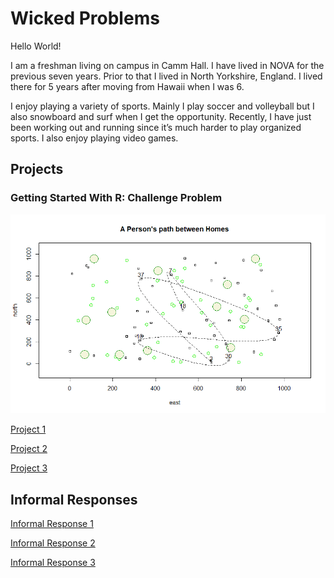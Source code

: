 # Wicked Problems

Hello World! 

I am a freshman living on campus in Camm Hall. I have lived in NOVA for the previous seven years. Prior to that I lived in North Yorkshire, England. I lived there for 5 years after moving from Hawaii when I was 6. 

I enjoy playing a variety of sports. Mainly I play soccer and volleyball but I also snowboard and surf when I get the opportunity. Recently, I have just been working out and running since it’s much harder to play organized sports. I also enjoy playing video games.

## Projects

### Getting Started With R: Challenge Problem

![](challengeproblem.png)


[Project 1](Project1.md)

[Project 2](Project2.md)

[Project 3](Project3.md)

## Informal Responses

[Informal Response 1](InformalResponse1.md)

[Informal Response 2](InformalResponse2.md)

[Informal Response 3](InformalResponse3.md)







